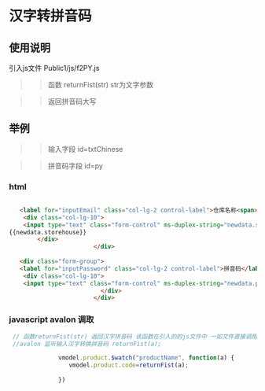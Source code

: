 
# 汉字转拼音码

## 使用说明

   
   引入js文件  Public1/js/f2PY.js

   >> 函数 returnFist(str)  str为文字参数 

   >> 返回拼音码大写
   
## 举例

 >> 输入字段 id=txtChinese

 >> 拼音码字段 id=py

### html

````   html
   
   <label for="inputEmail" class="col-lg-2 control-label">仓库名称<span>*</span></label>
    <div class="col-lg-10">
    <input type="text" class="form-control" ms-duplex-string="newdata.storehouse" placeholder="仓库名称" id="txtChinese">
{{newdata.storehouse}}
        </div>
                        </div>
                          
   <div class="form-group">
   <label for="inputPassword" class="col-lg-2 control-label">拼音码</label>
    <div class="col-lg-10">
    <input type="text" class="form-control" ms-duplex-string="newdata.pym"  placeholder="拼音码"  id='py'>
                          </div>
                        </div>

````

### javascript  avalon 调取

```` javascript
 // 函数returnFist(str) 返回汉字拼音码 该函数在引入的的js文件中 一如文件直接调用即可
 //avalon 监听输入汉字转换拼音码 returnFist(a);

              vmodel.product.$watch("productName", function(a) {
                 vmodel.product.code=returnFist(a);
                
			  })
